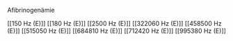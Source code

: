 Afibrinogenämie

[[150 Hz (E)]]
[[180 Hz (E)]]
[[2500 Hz (E)]]
[[322060 Hz (E)]]
[[458500 Hz (E)]]
[[515050 Hz (E)]]
[[684810 Hz (E)]]
[[712420 Hz (E)]]
[[995380 Hz (E)]]